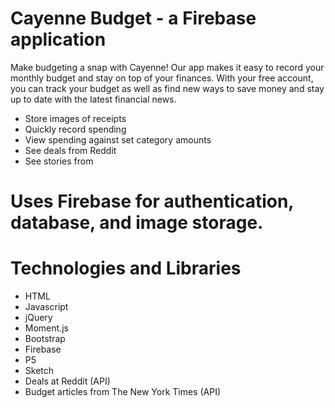 # Cayenne Budget - a Firebase application
Make budgeting a snap with Cayenne! Our app makes it easy to record your monthly budget and stay on top of your finances. With your free account, you can track your budget as well as find new ways to save money and stay up to date with the latest financial news.

* Store images of receipts
* Quickly record spending 
* View spending against set category amounts
* See deals from Reddit
* See stories from 

# Uses Firebase for authentication, database, and image storage.

# Technologies and Libraries
* HTML
* Javascript
* jQuery
* Moment.js
* Bootstrap
* Firebase
* P5
* Sketch
* Deals at Reddit (API)
* Budget articles from The New York Times (API) 
